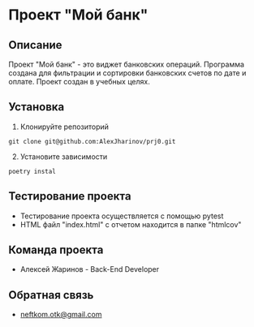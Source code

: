 # Проект "Мой банк"

## Описание
Проект "Мой банк" - это виджет банковских операций.
Программа создана для фильтрации и сортировки банковских счетов по дате и оплате.
Проект создан в учебных целях.

## Установка

1. Клонируйте репозиторий
```
git clone git@github.com:AlexJharinov/prj0.git
```
2. Установите зависимости
```
poetry instal
```
## Тестирование проекта

- Тестирование проекта осуществляется с помощью pytest
- HTML файл "index.html" с отчетом находится в папке "htmlcov"

## Команда проекта 

- Алексей Жаринов - Back-End Developer

## Обратная связь

- neftkom.otk@gmail.com


